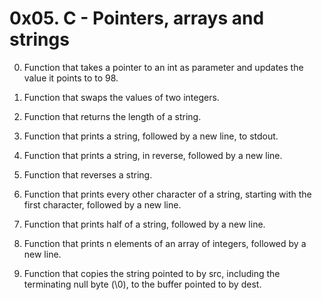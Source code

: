 # 0x05. C - Pointers, arrays and strings

0. Function that takes a pointer to an int as parameter and updates
the value it points to to 98.

1. Function that swaps the values of two integers.

2. Function that returns the length of a string.

3. Function that prints a string, followed by a new line, to stdout.

4. Function that prints a string, in reverse, followed by a new line.

5. Function that reverses a string.

6. Function that prints every other character of a string,
starting with the first character, followed by a new line.

7. Function that prints half of a string, followed by a new line.

8. Function that prints n elements of an array of integers,
followed by a new line.

9. Function that copies the string pointed to by src, including the terminating
null byte (\0), to the buffer pointed to by dest.
